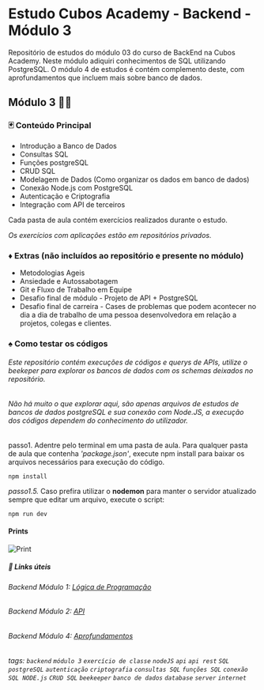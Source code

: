 # Estudo Cubos Academy - Backend - Módulo 3

Repositório de estudos do módulo 03 do curso de BackEnd na Cubos Academy.
Neste módulo adiquiri conhecimentos de SQL utilizando PostgreSQL.
O módulo 4 de estudos é contém complemento deste, com aprofundamentos que incluem mais sobre banco de dados.

## Módulo 3 👩‍💻

### :black_joker: Conteúdo Principal

- Introdução a Banco de Dados
- Consultas SQL
- Funções postgreSQL
- CRUD SQL
- Modelagem de Dados (Como organizar os dados em banco de dados)
- Conexão Node.js com PostgreSQL
- Autenticação e Criptografia
- Integração com API de terceiros

Cada pasta de aula contém exercícios realizados durante o estudo.

_Os exercícios com aplicações estão em repositórios privados._

### :diamonds: Extras (não incluídos ao repositório e presente no módulo)

- Metodologias Ageis
- Ansiedade e Autossabotagem
- Git e Fluxo de Trabalho em Equipe
- Desafio final de módulo - Projeto de API + PostgreSQL
- Desafio final de carreira - Cases de problemas que podem acontecer no dia a dia de trabalho de uma pessoa desenvolvedora em relação a projetos, colegas e clientes.

### :spades: Como testar os códigos

###### Este repositório contém execuções de códigos e querys de APIs, utilize o beekeper para explorar os bancos de dados com os schemas deixados no repositório.

###### Não há muito o que explorar aqui, são apenas arquivos de estudos de bancos de dados postgreSQL e sua conexão com Node.JS, a execução dos códigos dependem do conhecimento do utilizador.

passo1. Adentre pelo terminal em uma pasta de aula. Para qualquer pasta de aula que contenha _'package.json'_, execute npm install para baixar os arquivos necessários para execução do código.

```
npm install
```

_passo1.5._ Caso prefira utilizar o **nodemon** para manter o servidor atualizado sempre que editar um arquivo, execute o script:

```
npm run dev
```

#### Prints

![Print](https://img001.prntscr.com/file/img001/IErJ0g16RXCYNqdwEDzsBw.png)

##### :link: Links úteis

###### Backend Módulo 1: [Lógica de Programação](https://github.com/arthurgsa/backend-m01-logic)

###### Backend Módulo 2: [API](https://github.com/arthurgsa/backend-m02-api)

###### Backend Módulo 4: [Aprofundamentos](https://github.com/arthurgsa/backend-m04-aprofundamentos/)

###### tags: `backend` `módulo 3` `exercício de classe` `nodeJS` `api` `api rest` `SQL` `postgreSQL` `autenticação` `criptografia` `consultas SQL` `funções SQL` `conexão SQL NODE.js` `CRUD SQL` `beekeeper` `banco de dados` `database` `server` `internet`
